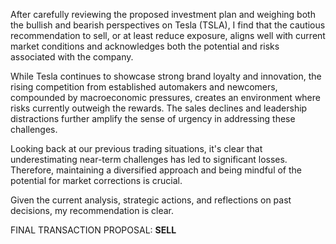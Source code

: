 After carefully reviewing the proposed investment plan and weighing both the bullish and bearish perspectives on Tesla (TSLA), I find that the cautious recommendation to sell, or at least reduce exposure, aligns well with current market conditions and acknowledges both the potential and risks associated with the company.

While Tesla continues to showcase strong brand loyalty and innovation, the rising competition from established automakers and newcomers, compounded by macroeconomic pressures, creates an environment where risks currently outweigh the rewards. The sales declines and leadership distractions further amplify the sense of urgency in addressing these challenges.

Looking back at our previous trading situations, it's clear that underestimating near-term challenges has led to significant losses. Therefore, maintaining a diversified approach and being mindful of the potential for market corrections is crucial.

Given the current analysis, strategic actions, and reflections on past decisions, my recommendation is clear.

FINAL TRANSACTION PROPOSAL: **SELL**